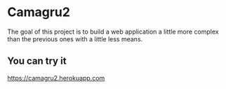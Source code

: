 # Camagru2

The goal of this project is to build a web application a little more complex
than the previous ones with a little less means.

## You can try it
https://camagru2.herokuapp.com
